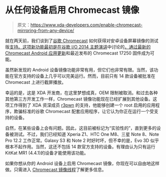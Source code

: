 # 从任何设备启用 Chromecast 镜像

> 原文：<https://www.xda-developers.com/enable-chromecast-mirroring-from-any-device/>

就在两天前，我们谈到了[谷歌 Chromecast](http://forum.xda-developers.com/hardware-hacking/chromecast) 如何获得对安卓设备屏幕镜像的测试版[支持。这项新功能最初是在谷歌 I/O 2014 主题演讲](http://www.xda-developers.com/android/chromecast-android-screen-mirroring/ "[APK] Chromecast Can Now Mirror Your Android Device’s Screen")中讨论的[，通过](http://www.xda-developers.com/android/google-io-2014-keynote-highlights/ "Google I/O 2014 Keynote Highlights")[最新的 Chromecast Android 应用更新](http://www.xda-developers.com/android/chromecast-android-screen-mirroring/ "[APK] Chromecast Can Now Mirror Your Android Device’s Screen")和最近发布的 Chromecast 17250 固件成为可能。

虽然新发现的 Android 设备镜像功能非常有用，但它们也非常有限。当然，该功能在官方支持的设备上几乎可以完美运行。然而，目前只有 14 款设备被批准在 Chromecast 上进行截屏播放。

幸运的是，这是 XDA 开发商，在这里梦想成真，OEM 限制被取消。和过去各种其他第三方开发工作一样，Chromecast 镜像功能现在已经扩展到其他设备。这项工作得到了 XDA 资深成员 [r3pwn](http://forum.xda-developers.com/member.php?u=4732871) 的支持，他能够创建一个 root 启用的应用程序，欺骗标准的谷歌 Chromecast 配套应用程序，让它认为你正在运行一个受支持的设备。

自然，在某些设备上会有问题。因此，这目前被标记为“实验性的”，直到更多的设备被测试。不过，我们已经知道 Xperia Z1、HTC One M8、三星 Note 8、Note Pro 12.2 工作正常。Galaxy S3 和 Note 2 时好时坏，但不幸的是，Evo 3D 似乎根本不起作用。当然，这还不包括 14 款官方支持的设备。有理由认为只有运行 KitKat MR1 (4.4.1)的设备才能使用该功能。

如果你想从你的 Android 设备上启用 Chromecast 镜像，你现在可以自由地这样做。只需进入 [Chromecast 镜像线程](http://forum.xda-developers.com/hardware-hacking/chromecast/experimental-enable-mirroring-device-t2812193)了解更多信息。
